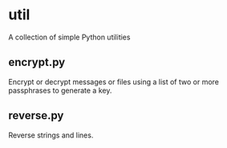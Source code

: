 # util

A collection of simple Python utilities

## encrypt.py

Encrypt or decrypt messages or files using a list of two or more passphrases to generate a key.

## reverse.py

Reverse strings and lines.
